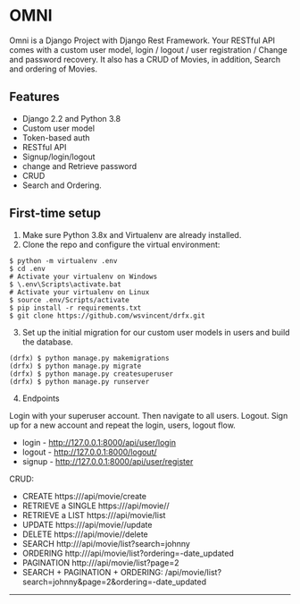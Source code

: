 # OMNI

Omni is a Django Project with Django Rest Framework. Your RESTful API comes with a custom user model, login / logout / user registration / Change and password recovery. It also has a CRUD of Movies, in addition, Search and ordering of Movies.

## Features

- Django 2.2 and Python 3.8
- Custom user model
- Token-based auth
- RESTful API
- Signup/login/logout
- change and Retrieve password
- CRUD
- Search and Ordering.

## First-time setup

1.  Make sure Python 3.8x and Virtualenv are already installed.
2.  Clone the repo and configure the virtual environment:

```
$ python -m virtualenv .env
$ cd .env
# Activate your virtualenv on Windows
$ \.env\Scripts\activate.bat
# Activate your virtualenv on Linux
$ source .env/Scripts/activate
$ pip install -r requirements.txt
$ git clone https://github.com/wsvincent/drfx.git
```

3.  Set up the initial migration for our custom user models in users and build the database.

```
(drfx) $ python manage.py makemigrations
(drfx) $ python manage.py migrate
(drfx) $ python manage.py createsuperuser
(drfx) $ python manage.py runserver
```

4.  Endpoints

Login with your superuser account. Then navigate to all users. Logout. Sign up for a new account and repeat the login, users, logout flow.

- login - http://127.0.0.1:8000/api/user/login
- logout - http://127.0.0.1:8000/logout/
- signup - http://127.0.0.1:8000/api/user/register

CRUD:

 - CREATE https://<your-domain>/api/movie/create
 - RETRIEVE a SINGLE https://<your-domain>/api/movie/<slug>/
 - RETRIEVE a LIST https://<your-domain>/api/movie/list
 - UPDATE https://<your-domain>/api/movie/<slug>/update
 - DELETE https://<your-domain>/api/movie/<slug>/delete
 - SEARCH http://<your-domain>/api/movie/list?search=johnny
 - ORDERING http://<your-domain>/api/movie/list?ordering=-date_updated
 - PAGINATION http://<your-domain>/api/movie/list?page=2
 - SEARCH + PAGINATION + ORDERING: <your-domain>/api/movie/list?search=johnny&page=2&ordering=-date_updated

---
